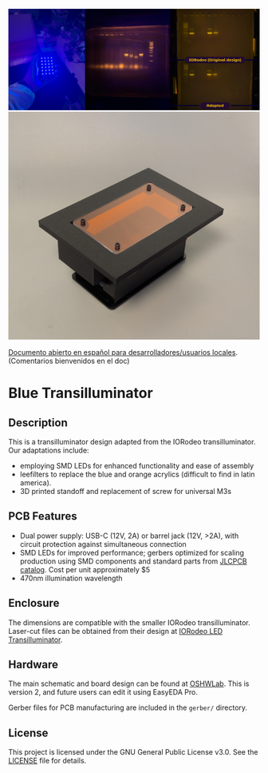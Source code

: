 ![Cover](photos/600ppi/cover.png)
![Cover](photos/trans.jpg)

[Documento abierto en español para desarrolladores/usuarios locales](https://docs.google.com/document/d/1cQqQuTMz90V9P6JI4kd7ICyAgC--2xT0W8RxrzRctD8/edit?usp=sharing). (Comentarios bienvenidos en el doc)

# Blue Transilluminator

## Description

This is a transilluminator design adapted from the IORodeo transilluminator. Our adaptations include:
- employing SMD LEDs for enhanced functionality and ease of assembly
- leefilters to replace the blue and orange acrylics (difficult to find in latin america).
- 3D printed standoff and replacement of screw for universal M3s

## PCB Features

- Dual power supply: USB-C (12V, 2A) or barrel jack (12V, >2A), with circuit protection against simultaneous connection
- SMD LEDs for improved performance; gerbers optimized for scaling production using SMD components and standard parts from [JLCPCB catalog](https://jlcpcb.com/parts). Cost per unit approximately $5
- 470nm illumination wavelength

## Enclosure

The dimensions are compatible with the smaller IORodeo transilluminator. Laser-cut files can be obtained from their design at [IORodeo LED Transilluminator](http://public.iorodeo.com/docs/led_transilluminator/).

## Hardware

The main schematic and board design can be found at [OSHWLab](https://oshwlab.com/franxi2953/blue-transilluminator). This is version 2, and future users can edit it using EasyEDA Pro.

Gerber files for PCB manufacturing are included in the `gerber/` directory.

## License

This project is licensed under the GNU General Public License v3.0. See the [LICENSE](LICENSE) file for details.
